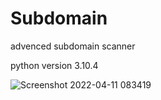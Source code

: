 # Subdomain

advenced subdomain scanner

python version 3.10.4

![Screenshot 2022-04-11 083419](https://user-images.githubusercontent.com/78283095/162777831-532f00b6-5d30-478f-ac58-588d6f125585.jpg)
